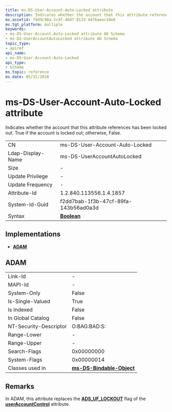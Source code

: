 ```yaml
---
title: ms-DS-User-Account-Auto-Locked attribute
description: Indicates whether the account that this attribute references has been locked out.
ms.assetid: f9d9c98a-3c4f-4687-8133-4476aeec10e8
ms.tgt_platform: multiple
keywords:
- ms-DS-User-Account-Auto-Locked attribute AD Schema
- ms-DS-UserAccountAutoLocked attribute AD Schema
topic_type:
- apiref
api_name:
- ms-DS-User-Account-Auto-Locked
api_type:
- Schema
ms.topic: reference
ms.date: 05/31/2018
---
```


# ms-DS-User-Account-Auto-Locked attribute

Indicates whether the account that this attribute references has been locked out. True if the account is locked out; otherwise, False.



|                   |                                      |
|-------------------|--------------------------------------|
| CN                | ms-DS-User-Account-Auto-Locked       |
| Ldap-Display-Name | ms-DS-UserAccountAutoLocked          |
| Size              | \-                                   |
| Update Privilege  | \-                                   |
| Update Frequency  | \-                                   |
| Attribute-Id      | 1.2.840.113556.1.4.1857              |
| System-Id-Guid    | f2dd7bab-1f3b-47cf-89fa-143b56ad0a3d |
| Syntax            | [**Boolean**](s-boolean.md)         |



## Implementations

-   [**ADAM**](#adam)

## ADAM



|                        |                                                                   |
|------------------------|-------------------------------------------------------------------|
| Link-Id                | \-                                                                |
| MAPI-Id                | \-                                                                |
| System-Only            | False                                                             |
| Is-Single-Valued       | True                                                              |
| Is Indexed             | False                                                             |
| In Global Catalog      | False                                                             |
| NT-Security-Descriptor | O:BAG:BAD:S:                                                      |
| Range-Lower            | \-                                                                |
| Range-Upper            | \-                                                                |
| Search-Flags           | 0x00000000                                                        |
| System-Flags           | 0x00000014                                                        |
| Classes used in        | [**ms-DS-Bindable-Object**](c-msds-bindableobject.md)<br/> |



## Remarks

In ADAM, this attribute replaces the [**ADS\_UF\_LOCKOUT**](https://docs.microsoft.com/windows/desktop/api/iads/ne-iads-ads_user_flag_enum) flag of the [**userAccountControl**](a-useraccountcontrol.md) attribute.

 

 





